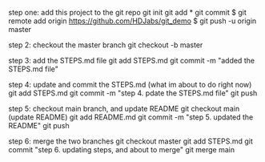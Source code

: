step one: add this project to the git repo
    git init
    git add *
    git commit
    $ git remote add origin https://github.com/HDJabs/git_demo
    $ git push -u origin master

step 2: checkout the master branch
    git checkout -b master

step 3: add the STEPS.md file
    git add STEPS.md
    git commit -m "added the STEPS.md file"

step 4: update and commit the STEPS.md (what im about to do right now)
    git add STEPS.md
    git commit -m "step 4. pdate the STEPS.md file"
    git push

step 5: checkout main branch, and update README
    git checkout main
    (update README)
    git add README.md
    git commit -m "step 5. updated the README"
    git push

step 6: merge the two branches
    git checkout master
    git add STEPS.md
    git commit "step 6. updating steps, and about to merge"
    git merge main